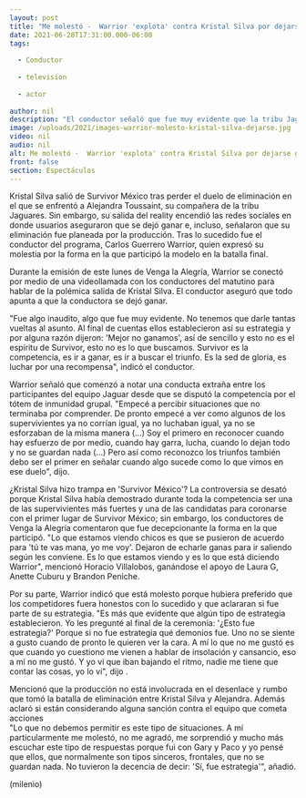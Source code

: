 ```yaml
---
layout: post
title: "Me molestó -  Warrior 'explota' contra Kristal Silva por dejarse ganar en 'Survivor México'"
date: 2021-06-28T17:31:00.000-06:00
tags:
  
  - Conductor
  
  - television
  
  - actor
  
author: nil
description: "El conductor señaló que fue muy evidente que la tribu Jaguar acordó perder la competencia y habló de los rumores que apuntan a que la modelo no quiso continuar en la competencia. "
image: /uploads/2021/images-warrior-molesto-kristal-silva-dejarse.jpg
video: nil
audio: nil
alt: Me molestó -  Warrior 'explota' contra Kristal Silva por dejarse ganar en 'Survivor México'
front: false
section: Espectáculos
---
```


Kristal Silva salió de Survivor México tras perder el duelo de eliminación en el que se enfrentó a Alejandra Toussaint, su compañera de la tribu Jaguares. Sin embargo, su salida del reality encendió las redes sociales en donde usuarios aseguraron que se dejó ganar e, incluso, señalaron que su eliminación fue planeada por la producción. Tras lo sucedido fue el conductor del programa, Carlos Guerrero Warrior, quien expresó su molestia por la forma en la que participó la modelo en la batalla final. 

Durante la emisión de este lunes de Venga la Alegría, Warrior se conectó por medio de una videollamada con los conductores del matutino para hablar de la polémica salida de Kristal Silva. El conductor aseguró que todo apunta a que la conductora se dejó ganar. 

"Fue algo inaudito, algo que fue muy evidente. No tenemos que darle tantas vueltas al asunto. Al final de cuentas ellos establecieron así su estrategia y por alguna razón dijeron: 'Mejor no ganamos', así de sencillo y esto no es el espíritu de Survivor, esto no es lo que buscamos. Survivor es la competencia, es ir a ganar, es ir a buscar el triunfo. Es la sed de gloria, es luchar por una recompensa", indicó el conductor. 

Warrior señaló que comenzó a notar una conducta extraña entre los participantes del equipo Jaguar desde que se disputó la competencia por el tótem de inmunidad grupal.  "Empecé a percibir situaciones que no terminaba por comprender. De pronto empecé a ver como algunos de los supervivientes ya no corrían igual, ya no luchaban igual, ya no se esforzaban de la misma manera (...) Soy el primero en reconocer cuando hay esfuerzo de por medio, cuando hay garra, lucha, cuando lo dejan todo y no se guardan nada (...) Pero así como reconozco los triunfos también debo ser el primer en señalar cuando algo sucede como lo que vimos en ese duelo", dijo. 

¿Kristal Silva hizo trampa en 'Survivor México'? La controversia se desató porque Kristal Silva había demostrado durante toda la competencia ser una de las supervivientes más fuertes y una de las candidatas para coronarse con el primer lugar de Survivor México; sin embargo, los conductores de Venga la Alegría comentaron que fue decepcionante la forma en la que participó.  "Lo que estamos viendo chicos es que se pusieron de acuerdo para 'tú te vas mana, yo me voy'. Dejaron de echarle ganas para ir saliendo según les conviene. Es lo que estamos viendo y es lo que está diciendo Warrior", mencionó Horacio Villalobos, ganándose el apoyo de Laura G, Anette Cuburu y Brandon Peniche.

Por su parte, Warrior indicó que está molesto porque hubiera preferido que los competidores fuera honestos con lo sucedido y que aclararan si fue parte de su estrategia.  "Es más que evidente que algún tipo de estrategia establecieron. Yo les pregunté al final de la ceremonia: '¿Esto fue estrategia?' Porque si no fue estrategia qué demonios fue. Uno no se siente a gusto cuando de pronto le quieren ver la cara. A mí lo que no me gustó es que cuando yo cuestiono me vienen a hablar de insolación y cansancio, eso a mí no me gustó. Y yo vi que iban bajando el ritmo, nadie me tiene que contar las cosas, yo lo vi", dijo .

Mencionó que la producción no está involucrada en el desenlace y rumbo que tomó la batalla de eliminación entre Kristal Silva y Alejandra. Además aclaró si están considerando alguna sanción contra el equipo que cometa acciones  
"Lo que no debemos permitir es este tipo de situaciones. A mí particularmente me molestó, no me agradó, me sorprendió y mucho más escuchar este tipo de respuestas porque fui con Gary y Paco y yo pensé que ellos, que normalmente son tipos sinceros, frontales, que no se guardan nada. No tuvieron la decencia de decir: 'Sí, fue estrategia'", añadió.  

(milenio)